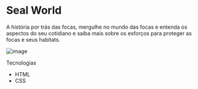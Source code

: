 # Seal World
A história por trás das focas, mergulhe no mundo das focas e entenda os aspectos do seu cotidiano e saiba mais sobre os esforços para proteger as focas e seus habitats.

![image](https://github.com/user-attachments/assets/da0eb5fe-5e46-40ca-9e98-6a5c6dd86816)

Tecnologias

- HTML
- CSS
